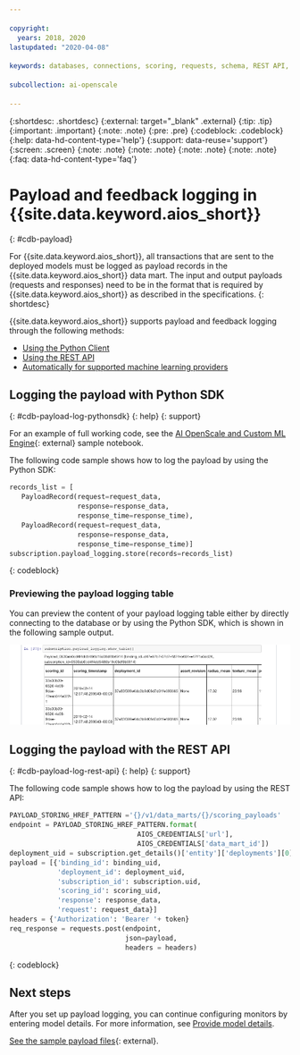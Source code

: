 ```yaml
---

copyright:
  years: 2018, 2020
lastupdated: "2020-04-08"

keywords: databases, connections, scoring, requests, schema, REST API, API

subcollection: ai-openscale

---
```


{:shortdesc: .shortdesc}
{:external: target="_blank" .external}
{:tip: .tip}
{:important: .important}
{:note: .note}
{:pre: .pre}
{:codeblock: .codeblock}
{:help: data-hd-content-type='help'}
{:support: data-reuse='support'}
{:screen: .screen}
{:note: .note}
{:note: .note}
{:note: .note}
{:note: .note}
{:faq: data-hd-content-type='faq'}

# Payload and feedback logging in {{site.data.keyword.aios_short}}
{: #cdb-payload}

For {{site.data.keyword.aios_short}}, all transactions that are sent to the deployed models must be logged as payload records in the {{site.data.keyword.aios_short}} data mart. The input and output payloads (requests and responses) need to be in the format that is required by {{site.data.keyword.aios_short}} as described in the specifications. 
{: shortdesc}

{{site.data.keyword.aios_short}} supports payload and feedback logging through the following methods:

- [Using the Python Client](/docs/ai-openscale?topic=ai-openscale-cdb-payload#cdb-payload-log-pythonsdk)
- [Using the REST API](/docs/ai-openscale?topic=ai-openscale-cdb-payload#cdb-payload-log-rest-api)
- [Automatically for supported machine learning providers](/docs/ai-openscale?topic=ai-openscale-fmrk-workaround-pyld-lg)

## Logging the payload with Python SDK
{: #cdb-payload-log-pythonsdk}
{: help} 
{: support}

For an example of full working code, see the [AI OpenScale and Custom ML Engine](https://github.com/pmservice/ai-openscale-tutorials/blob/master/notebooks/AI%20OpenScale%20and%20Custom%20ML%20Engine.ipynb){: external} sample notebook.

The following code sample shows how to log the payload by using the Python SDK:

```python
records_list = [
   PayloadRecord(request=request_data, 
                 response=response_data,
                 response_time=response_time), 
   PayloadRecord(request=request_data,
                 response=response_data,
                 response_time=response_time)]
subscription.payload_logging.store(records=records_list)
```
{: codeblock}

### Previewing the payload logging table

You can preview the content of your payload logging table either by directly connecting to the database or by using the Python SDK, which is shown in the following sample output. 

![Python SDK sample output of payload logging table](images/wos-ntbok.png)


## Logging the payload with the REST API
{: #cdb-payload-log-rest-api}
{: help} 
{: support}

The following code sample shows how to log the payload by using the REST API:

```python
PAYLOAD_STORING_HREF_PATTERN ='{}/v1/data_marts/{}/scoring_payloads'
endpoint = PAYLOAD_STORING_HREF_PATTERN.format(
                                AIOS_CREDENTIALS['url'], 
                                AIOS_CREDENTIALS['data_mart_id'])
deployment_uid = subscription.get_details()['entity']['deployments'][0]['deployment_id']
payload = [{'binding_id': binding_uid, 
            'deployment_id': deployment_uid,
            'subscription_id': subscription.uid,
            'scoring_id': scoring_uid,
            'response': response_data,
            'request': request_data}]
headers = {'Authorization': 'Bearer '+ token}
req_response = requests.post(endpoint, 
                             json=payload,
                             headers = headers)
```
{: codeblock}

## Next steps

After you set up payload logging, you can continue configuring monitors by entering model details. For more information, see [Provide model details](/docs/ai-openscale?topic=ai-openscale-mo-config#mo-work-model-dets).

[See the sample payload files](https://github.com/pmservice/ai-openscale-tutorials/tree/master/assets/historical_data/german_credit_risk/wos){: external}.

